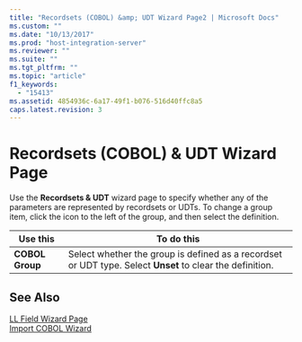 ```yaml
---
title: "Recordsets (COBOL) &amp; UDT Wizard Page2 | Microsoft Docs"
ms.custom: ""
ms.date: "10/13/2017"
ms.prod: "host-integration-server"
ms.reviewer: ""
ms.suite: ""
ms.tgt_pltfrm: ""
ms.topic: "article"
f1_keywords: 
  - "15413"
ms.assetid: 4854936c-6a17-49f1-b076-516d40ffc8a5
caps.latest.revision: 3
---
```

# Recordsets (COBOL) &amp; UDT Wizard Page
Use the **Recordsets & UDT** wizard page to specify whether any of the parameters are represented by recordsets or UDTs. To change a group item, click the icon to the left of the group, and then select the definition.  
  
|Use this|To do this|  
|--------------|----------------|  
|**COBOL Group**|Select whether the group is defined as a recordset or UDT type. Select **Unset** to clear the definition.|  
  
## See Also  
 [LL Field Wizard Page](../core/ll-field-wizard-page.md)   
 [Import COBOL Wizard](../core/import-cobol-wizard.md)